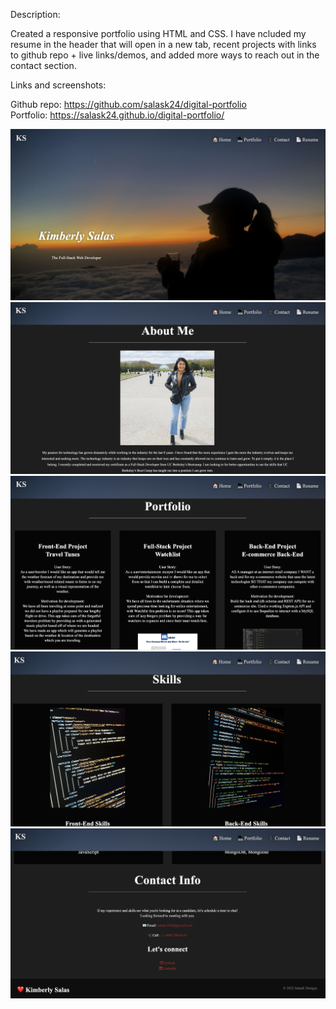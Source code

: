 Description:

Created a responsive portfolio using HTML and CSS. I have ncluded my resume in the header that will open in a new tab, recent projects with links to github repo + live links/demos, and added more ways to reach out in the contact section.




Links and screenshots:

Github repo: https://github.com/salask24/digital-portfolio </br>
Portfolio: https://salask24.github.io/digital-portfolio/


![Screenshot](assets/portfolio-1.png)
![Screenshot](assets/portfolio-2.png)
![Screenshot](assets/portfolio-3.png)
![Screenshot](assets/portfolio-4.png)
![Screenshot](assets/portfolio-5.png)

